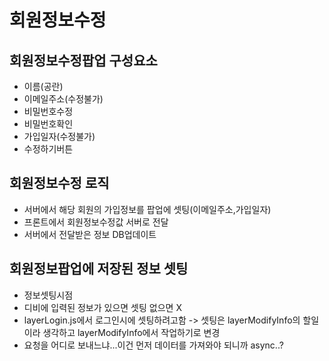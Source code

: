 # 회원정보수정

## 회원정보수정팝업 구성요소
- 이름(공란)
- 이메일주소(수정불가)
- 비밀번호수정
- 비밀번호확인
- 가입일자(수정불가)
- 수정하기버튼

## 회원정보수정 로직
- 서버에서 해당 회원의 가입정보를 팝업에 셋팅(이메일주소,가입일자)
- 프론트에서 회원정보수정값 서버로 전달
- 서버에서 전달받은 정보 DB업데이트

## 회원정보팝업에 저장된 정보 셋팅
- 정보셋팅시점
- 디비에 입력된 정보가 있으면 셋팅 없으면 X
- layerLogin.js에서 로그인시에 셋팅하려고함 -> 셋팅은 layerModifyInfo의 할일이라 생각하고 layerModifyInfo에서 작업하기로 변경
- 요청을 어디로 보내느냐...이건 먼저 데이터를 가져와야 되니까 async..?